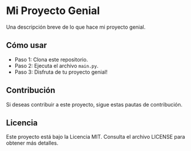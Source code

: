 # Mi Proyecto Genial

Una descripción breve de lo que hace mi proyecto genial.

## Cómo usar

- Paso 1: Clona este repositorio.
- Paso 2: Ejecuta el archivo `main.py`.
- Paso 3: Disfruta de tu proyecto genial!

## Contribución

Si deseas contribuir a este proyecto, sigue estas pautas de contribución.

## Licencia

Este proyecto está bajo la Licencia MIT. Consulta el archivo LICENSE para obtener más detalles.
